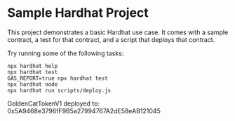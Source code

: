 # Sample Hardhat Project

This project demonstrates a basic Hardhat use case. It comes with a sample contract, a test for that contract, and a script that deploys that contract.

Try running some of the following tasks:

```shell
npx hardhat help
npx hardhat test
GAS_REPORT=true npx hardhat test
npx hardhat node
npx hardhat run scripts/deploy.js
```

GoldenCatTokenV1 deployed to: 0x5A9468e3796fF9B5a27994767A2dE58eAB121045
